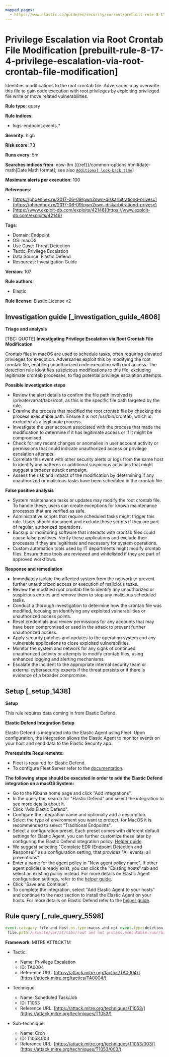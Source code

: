 ```yaml
---
mapped_pages:
  - https://www.elastic.co/guide/en/security/current/prebuilt-rule-8-17-4-privilege-escalation-via-root-crontab-file-modification.html
---
```


# Privilege Escalation via Root Crontab File Modification [prebuilt-rule-8-17-4-privilege-escalation-via-root-crontab-file-modification]

Identifies modifications to the root crontab file. Adversaries may overwrite this file to gain code execution with root privileges by exploiting privileged file write or move related vulnerabilities.

**Rule type**: query

**Rule indices**:

* logs-endpoint.events.*

**Severity**: high

**Risk score**: 73

**Runs every**: 5m

**Searches indices from**: now-9m ({{ref}}/common-options.html#date-math[Date Math format], see also [`Additional look-back time`](docs-content://solutions/security/detect-and-alert/create-detection-rule.md#rule-schedule))

**Maximum alerts per execution**: 100

**References**:

* [https://phoenhex.re/2017-06-09/pwn2own-diskarbitrationd-privesc](https://phoenhex.re/2017-06-09/pwn2own-diskarbitrationd-privesc)
* [https://www.exploit-db.com/exploits/42146](https://www.exploit-db.com/exploits/42146)

**Tags**:

* Domain: Endpoint
* OS: macOS
* Use Case: Threat Detection
* Tactic: Privilege Escalation
* Data Source: Elastic Defend
* Resources: Investigation Guide

**Version**: 107

**Rule authors**:

* Elastic

**Rule license**: Elastic License v2

## Investigation guide [_investigation_guide_4606]

**Triage and analysis**

[TBC: QUOTE]
**Investigating Privilege Escalation via Root Crontab File Modification**

Crontab files in macOS are used to schedule tasks, often requiring elevated privileges for execution. Adversaries exploit this by modifying the root crontab file, enabling unauthorized code execution with root access. The detection rule identifies suspicious modifications to this file, excluding legitimate crontab processes, to flag potential privilege escalation attempts.

**Possible investigation steps**

* Review the alert details to confirm the file path involved is /private/var/at/tabs/root, as this is the specific file path targeted by the rule.
* Examine the process that modified the root crontab file by checking the process executable path. Ensure it is not /usr/bin/crontab, which is excluded as a legitimate process.
* Investigate the user account associated with the process that made the modification to determine if it has legitimate access or if it might be compromised.
* Check for any recent changes or anomalies in user account activity or permissions that could indicate unauthorized access or privilege escalation attempts.
* Correlate this event with other security alerts or logs from the same host to identify any patterns or additional suspicious activities that might suggest a broader attack campaign.
* Assess the risk and impact of the modification by determining if any unauthorized or malicious tasks have been scheduled in the crontab file.

**False positive analysis**

* System maintenance tasks or updates may modify the root crontab file. To handle these, users can create exceptions for known maintenance processes that are verified as safe.
* Administrative scripts that require scheduled tasks might trigger this rule. Users should document and exclude these scripts if they are part of regular, authorized operations.
* Backup or monitoring software that interacts with crontab files could cause false positives. Verify these applications and exclude their processes if they are legitimate and necessary for system operations.
* Custom automation tools used by IT departments might modify crontab files. Ensure these tools are reviewed and whitelisted if they are part of approved workflows.

**Response and remediation**

* Immediately isolate the affected system from the network to prevent further unauthorized access or execution of malicious tasks.
* Review the modified root crontab file to identify any unauthorized or suspicious entries and remove them to stop any malicious scheduled tasks.
* Conduct a thorough investigation to determine how the crontab file was modified, focusing on identifying any exploited vulnerabilities or unauthorized access points.
* Reset credentials and review permissions for any accounts that may have been compromised or used in the attack to prevent further unauthorized access.
* Apply security patches and updates to the operating system and any vulnerable applications to close exploited vulnerabilities.
* Monitor the system and network for any signs of continued unauthorized activity or attempts to modify crontab files, using enhanced logging and alerting mechanisms.
* Escalate the incident to the appropriate internal security team or external cybersecurity experts if the threat persists or if there is evidence of a broader compromise.


## Setup [_setup_1438]

**Setup**

This rule requires data coming in from Elastic Defend.

**Elastic Defend Integration Setup**

Elastic Defend is integrated into the Elastic Agent using Fleet. Upon configuration, the integration allows the Elastic Agent to monitor events on your host and send data to the Elastic Security app.

**Prerequisite Requirements:**

* Fleet is required for Elastic Defend.
* To configure Fleet Server refer to the [documentation](docs-content://reference/ingestion-tools/fleet/fleet-server.md).

**The following steps should be executed in order to add the Elastic Defend integration on a macOS System:**

* Go to the Kibana home page and click "Add integrations".
* In the query bar, search for "Elastic Defend" and select the integration to see more details about it.
* Click "Add Elastic Defend".
* Configure the integration name and optionally add a description.
* Select the type of environment you want to protect, for MacOS it is recommended to select "Traditional Endpoints".
* Select a configuration preset. Each preset comes with different default settings for Elastic Agent, you can further customize these later by configuring the Elastic Defend integration policy. [Helper guide](docs-content://solutions/security/configure-elastic-defend/configure-an-integration-policy-for-elastic-defend.md).
* We suggest selecting "Complete EDR (Endpoint Detection and Response)" as a configuration setting, that provides "All events; all preventions"
* Enter a name for the agent policy in "New agent policy name". If other agent policies already exist, you can click the "Existing hosts" tab and select an existing policy instead. For more details on Elastic Agent configuration settings, refer to the [helper guide](docs-content://reference/ingestion-tools/fleet/agent-policy.md).
* Click "Save and Continue".
* To complete the integration, select "Add Elastic Agent to your hosts" and continue to the next section to install the Elastic Agent on your hosts. For more details on Elastic Defend refer to the [helper guide](docs-content://solutions/security/configure-elastic-defend/install-elastic-defend.md).


## Rule query [_rule_query_5598]

```js
event.category:file and host.os.type:macos and not event.type:deletion and
 file.path:/private/var/at/tabs/root and not process.executable:/usr/bin/crontab
```

**Framework**: MITRE ATT&CKTM

* Tactic:

    * Name: Privilege Escalation
    * ID: TA0004
    * Reference URL: [https://attack.mitre.org/tactics/TA0004/](https://attack.mitre.org/tactics/TA0004/)

* Technique:

    * Name: Scheduled Task/Job
    * ID: T1053
    * Reference URL: [https://attack.mitre.org/techniques/T1053/](https://attack.mitre.org/techniques/T1053/)

* Sub-technique:

    * Name: Cron
    * ID: T1053.003
    * Reference URL: [https://attack.mitre.org/techniques/T1053/003/](https://attack.mitre.org/techniques/T1053/003/)



